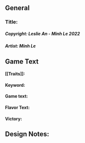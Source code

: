 ## General
### Title: 
##### Copyright: Leslie An - Minh Le 2022
##### Artist: Minh Le
## Game Text
#### [[Traits]]: 
#### Keyword: 
#### Game text: 

#### Flavor Text: 

#### Victory: 


## Design Notes: 